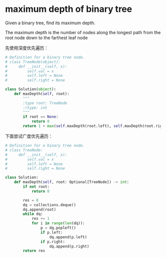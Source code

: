 # maximum depth of binary tree

Given a binary tree, find its maximum depth.

The maximum depth is the number of nodes along the longest path from the root node down to the farthest leaf node

先使用深度优先遍历：

```python
# Definition for a binary tree node.
# class TreeNode(object):
#     def __init__(self, x):
#         self.val = x
#         self.left = None
#         self.right = None

class Solution(object):
    def maxDepth(self, root):
        """
        :type root: TreeNode
        :rtype: int
        """
        if root == None:
            return 0
        return 1 + max(self.maxDepth(root.left), self.maxDepth(root.right))

```

下面尝试广度优先遍历：

```python
# Definition for a binary tree node.
# class TreeNode:
#     def __init__(self, x):
#         self.val = x
#         self.left = None
#         self.right = None

class Solution:
    def maxDepth(self, root: Optional[TreeNode]) -> int:
        if not root:
            return 0

        res = 0
        dq = collections.deque()
        dq.append(root)
        while dq:
            res += 1
            for i in range(len(dq)):
                p = dq.popleft()
                if p.left:
                    dq.append(p.left)
                if p.right:
                    dq.append(p.right)
        return res
```
